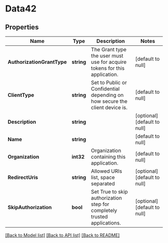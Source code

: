 # Data42

## Properties
Name | Type | Description | Notes
------------ | ------------- | ------------- | -------------
**AuthorizationGrantType** | **string** | The Grant type the user must use for acquire tokens for this application. | [default to null]
**ClientType** | **string** | Set to Public or Confidential depending on how secure the client device is. | [default to null]
**Description** | **string** |  | [optional] [default to null]
**Name** | **string** |  | [default to null]
**Organization** | **int32** | Organization containing this application. | [default to null]
**RedirectUris** | **string** | Allowed URIs list, space separated | [optional] [default to null]
**SkipAuthorization** | **bool** | Set True to skip authorization step for completely trusted applications. | [optional] [default to null]

[[Back to Model list]](../README.md#documentation-for-models) [[Back to API list]](../README.md#documentation-for-api-endpoints) [[Back to README]](../README.md)


